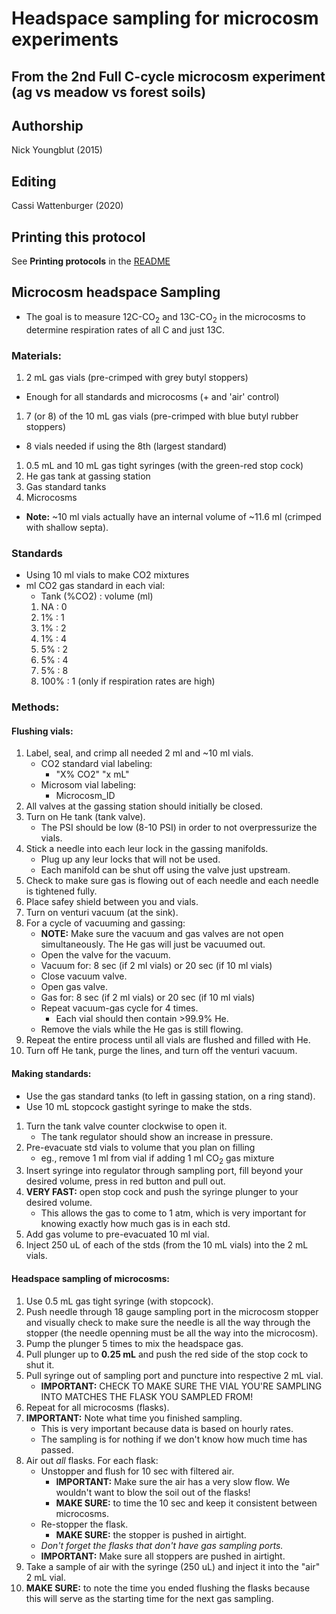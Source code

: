 # Headspace sampling for microcosm experiments
## From the 2nd Full C-cycle microcosm experiment (ag vs meadow vs forest soils)

## Authorship

Nick Youngblut (2015)

## Editing
Cassi Wattenburger (2020)


## Printing this protocol

See **Printing protocols** in the [README](../README.md#printing-protocols-conversion-of-protocols-to-pdf)


## Microcosm headspace Sampling

* The goal is to measure 12C-CO<sub>2</sub> and 13C-CO<sub>2</sub> 
in the microcosms to determine respiration rates of all C and just 13C.

### Materials:

1. 2 mL gas vials (pre-crimped with grey butyl stoppers) 
  * Enough for all standards and microcosms (+ and 'air' control)
1. 7 (or 8) of the 10 mL gas vials (pre-crimped with blue butyl rubber stoppers)
  * 8 vials needed if using the 8th (largest standard)
1. 0.5 mL and 10 mL gas tight syringes (with the green-red stop cock)
1. He gas tank at gassing station
1. Gas standard tanks
1. Microcosms

* __Note:__ ~10 ml vials actually have an internal volume of ~11.6 ml (crimped with
shallow septa).


### Standards

* Using 10 ml vials to make CO2 mixtures
* ml CO2 gas standard in each vial:
	* Tank (%CO2) : volume (ml)
	1. NA : 0
	1. 1% : 1
	1. 1% : 2
	1. 1% : 4
	1. 5% : 2
	1. 5% : 4
	1. 5% : 8
	1. 100% : 1  (only if respiration rates are high)


### Methods:

#### Flushing vials:

1. Label, seal, and crimp all needed 2 ml and ~10 ml vials.
	* CO2 standard vial labeling: 
		* "X% CO2"  "x mL"
	* Microsom vial labeling:
		* Microcosm\_ID
1. All valves at the gassing station should initially be closed.
1. Turn on He tank (tank valve).
	* The PSI should be low (8-10 PSI) in order to not overpressurize the vials.
1. Stick a needle into each leur lock in the gassing manifolds.
	* Plug up any leur locks that will not be used.
	* Each manifold can be shut off using the valve just upstream.
1. Check to make sure gas is flowing out of each needle and each needle is tightened
fully.
1. Place safey shield between you and vials.
1. Turn on venturi vacuum (at the sink).
1. For a cycle of vacuuming and gassing:
	* __NOTE:__ Make sure the vacuum and gas valves are not open simultaneously.
	  The He gas will just be vacuumed out.
	* Open the valve for the vacuum.
	* Vacuum for: 8 sec (if 2 ml vials) or 20 sec (if 10 ml vials)
	* Close vacuum valve.
	* Open gas valve.
	* Gas for: 8 sec (if 2 ml vials) or 20 sec (if 10 ml vials)
	* Repeat vacuum-gas cycle for 4 times.
		* Each vial should then contain >99.9% He.
    * Remove the vials while the He gas is still flowing.
1. Repeat the entire process until all vials are flushed and filled with He.
1. Turn off He tank, purge the lines, and turn off the venturi vacuum.

#### Making standards:

* Use the gas standard tanks (to left in gassing station, on a ring stand).
* Use 10 mL stopcock gastight syringe to make the stds. 
1. Turn the tank valve counter clockwise to open it. 
	* The tank regulator should show an increase in pressure.
1. Pre-evacuate std vials to volume that you plan on filling 
	* eg., remove 1 ml from vial if adding 1 ml CO<sub>2</sub> gas mixture
1. Insert syringe into regulator through sampling port, fill beyond your
desired volume, press in red button and pull out.
1. __VERY FAST:__ open stop cock and push the syringe plunger to your desired volume. 
	* This allows the gas to come to 1 atm, which is very important for
	  knowing exactly how much gas is in each std.
1. Add gas volume to pre-evacuated 10 ml vial.
1. Inject 250 uL of each of the stds (from the 10 mL vials) into the 2 mL vials. 


#### Headspace sampling of microcosms:

1. Use 0.5 mL gas tight syringe (with stopcock).
1. Push needle through 18 gauge sampling port in the microcosm stopper and visually check
   to make sure the needle is all the way through the stopper (the needle openning must be
   all the way into the microcosm). 
1. Pump the plunger 5 times to mix the headspace gas.
1. Pull plunger up to __0.25 mL__ and push the red side of the stop cock to shut it.
1. Pull syringe out of sampling port and puncture into respective 2 mL vial.
	* __IMPORTANT:__ CHECK TO MAKE SURE THE VIAL YOU'RE SAMPLING INTO MATCHES THE
	FLASK YOU SAMPLED FROM!
1. Repeat for all microcosms (flasks).
1. __IMPORTANT:__ Note what time you finished sampling. 
    * This is very important because data is based on hourly rates. 
	* The sampling is for nothing if we don't know how much time has passed.
1. Air out *all* flasks. For each flask: 
	* Unstopper and flush for 10 sec with filtered air.
		* __IMPORTANT:__ Make sure the air has a very slow flow. We wouldn't want to blow
	the soil out of the flasks!
		* __MAKE SURE:__ to time the 10 sec and keep it consistent between microcosms.
	* Re-stopper the flask.
		* __MAKE SURE:__ the stopper is pushed in airtight.
	* _Don't forget the flasks that don't have gas sampling ports._
	* __IMPORTANT:__ Make sure all stoppers are pushed in airtight.
1. Take a sample of air with the syringe (250 uL) and inject it into the "air" 2 mL vial.
1. __MAKE SURE:__ to note the time you ended flushing the flasks because this will serve
as the starting time for the next gas sampling.

